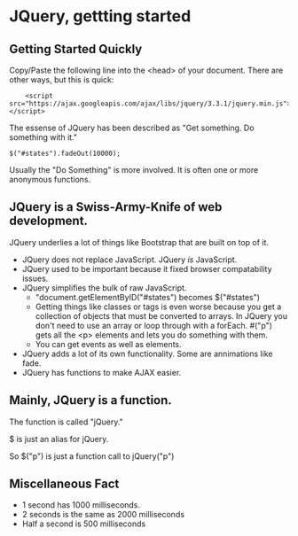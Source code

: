 # JQuery, gettting started

## Getting Started Quickly

Copy/Paste the following line into the &lt;head&gt; of your document.  There are other ways, but this is quick:

        <script src="https://ajax.googleapis.com/ajax/libs/jquery/3.3.1/jquery.min.js"></script>

The essense of JQuery has been described as "Get something. Do something with it."

    $("#states").fadeOut(10000);

Usually the "Do Something" is more involved.  It is often one or more anonymous functions.

## JQuery is a Swiss-Army-Knife of web development.  
JQuery underlies a lot of things like Bootstrap that are built on top of it.

* JQuery does not replace JavaScript.  JQuery *is* JavaScript.
* JQuery used to be important because it fixed browser compatability issues.
* JQuery simplifies the bulk of raw JavaScript.
  * "document.getElementByID("#states") becomes $("#states")
  * Getting things like classes or tags is even worse because you get a collection of objects that must be converted to arrays.  In JQuery you don't need to use an array or loop through with a forEach.   #("p") gets all the &lt;p&gt; elements and lets you do something with them.
  * You can get events as well as elements.
* JQuery adds a lot of its own functionality.  Some are annimations like fade.
* JQuery has functions to make AJAX easier.

## Mainly, JQuery is a function.

The function is called "jQuery."

$ is just an alias for jQuery.  

So $("p") is just a function call to jQuery("p")

## Miscellaneous Fact

* 1 second has 1000 milliseconds.
* 2 seconds is the same as 2000 milliseconds
* Half a second is 500 milliseconds
